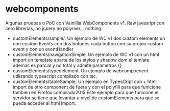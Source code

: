 # webcomponents

Algunas pruebas o PoC con Vainillla WebComponents v1. Raw javasript con cero librerias, no jquery no polymer... nothing

* customElements/simple/. Un ejemplo de WC v1 dos custom elements un con custom Events con dos botones cada button con su propio custom event y con un eventHandler
* customElements/navigationSimple. Un ejemplo de WC v1 con un html import un template aparte de los stylos y shadow dom.el temlate ademas es parcial y no total y admite parametros {}
* customElements/typedelement. Un ejemplo de webcompoenent utilizando typescript compilado con tsc.
* customElements/tableSample. Un ejemplo en TypesCript con + html import de otro component de fuera y con el polyfill para que funicione tambien en Firefox compilado2015 Este ejemplo para que funicone el servidor se tiene que levantar a nivel de customElements para que se pueda acceder al html import.


